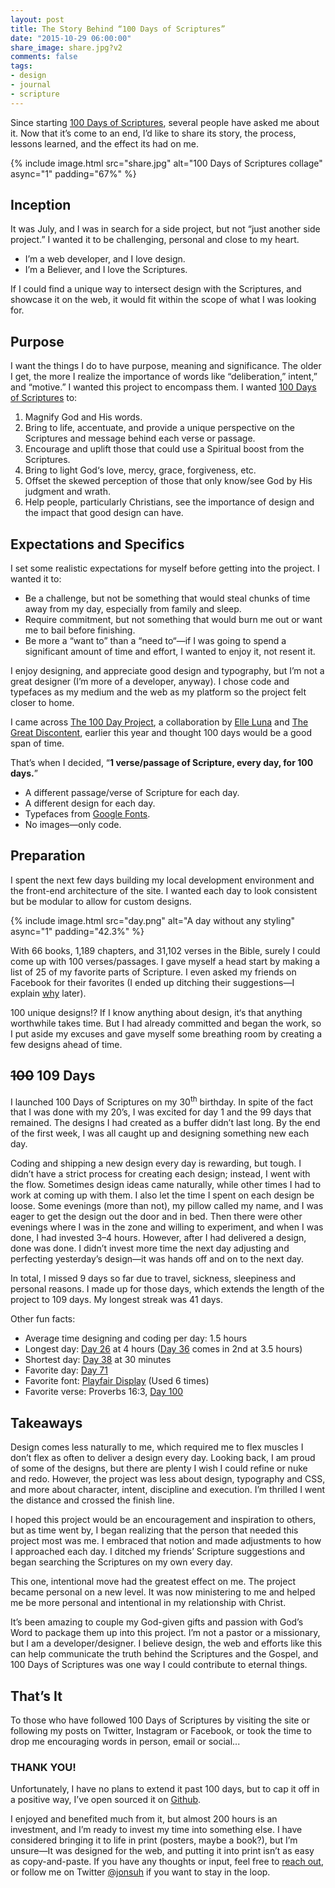 ```yaml
---
layout: post
title: The Story Behind “100 Days of Scriptures”
date: "2015-10-29 06:00:00"
share_image: share.jpg?v2
comments: false
tags:
- design
- journal
- scripture
---
```


Since starting [100 Days of Scriptures](/100-days-of-scriptures/), several people have asked me about it. Now that it’s come to an end, I’d like to share its story, the process, lessons learned, and the effect its had on me.

<!--more-->

{% include image.html src="share.jpg" alt="100 Days of Scriptures collage" async="1" padding="67%" %}

## Inception

It was July, and I was in search for a side project, but not “just another side project.” I wanted it to be challenging, personal and close to my heart.

- I’m a web developer, and I love design.
- I’m a Believer, and I love the Scriptures.

If I could find a unique way to intersect design with the Scriptures, and showcase it on the web, it would fit within the scope of what I was looking for.

## Purpose

I want the things I do to have purpose, meaning and significance. The older I get, the more I realize the importance of words like “deliberation,” intent,” and “motive.” I wanted this project to encompass them. I wanted [100 Days of Scriptures](/100-days-of-scriptures/) to:

1. Magnify God and His words.
2. Bring to life, accentuate, and provide a unique perspective on the Scriptures and message behind each verse or passage.
3. Encourage and uplift those that could use a Spiritual boost from the Scriptures.
4. Bring to light God‘s love, mercy, grace, forgiveness, etc.
5. Offset the skewed perception of those that only know/see God by His judgment and wrath.
6. Help people, particularly Christians, see the importance of design and the impact that good design can have.

## Expectations and Specifics

I set some realistic expectations for myself before getting into the project. I wanted it to:

- Be a challenge, but not be something that would steal chunks of time away from my day, especially from family and sleep.
- Require commitment, but not something that would burn me out or want me to bail before finishing.
- Be more a “want to” than a “need to“—if I was going to spend a significant amount of time and effort, I wanted to enjoy it, not resent it.

I enjoy designing, and appreciate good design and typography, but I’m not a great designer (I’m more of a developer, anyway). I chose code and typefaces as my medium and the web as my platform so the project felt closer to home.

I came across [The 100 Day Project](https://thegreatdiscontent.com/100days), a collaboration by [Elle Luna](http://elleluna.com) and [The Great Discontent](http://thegreatdiscontent.com), earlier this year and thought 100 days would be a good span of time.

That’s when I decided, “**1 verse/passage of Scripture, every day, for 100 days.**”

- A different passage/verse of Scripture for each day.
- A different design for each day.
- Typefaces from [Google Fonts](https://google.com/fonts).
- No images—only code.

## Preparation

I spent the next few days building my local development environment and the front-end architecture of the site. I wanted each day to look consistent but be modular to allow for custom designs.

{% include image.html src="day.png" alt="A day without any styling" async="1" padding="42.3%" %}

With 66 books, 1,189 chapters, and 31,102 verses in the Bible, surely I could come up with 100 verses/passages. I gave myself a head start by making a list of 25 of my favorite parts of Scripture. I even asked my friends on Facebook for their favorites (I ended up ditching their suggestions—I explain [why](#takeaways) later).

100 unique designs!? If I know anything about design, it‘s that anything worthwhile takes time. But I had already committed and began the work, so I put aside my excuses and gave myself some breathing room by creating a few designs ahead of time.

## <del>100</del> 109 Days

I launched 100 Days of Scriptures on my 30<sup>th</sup> birthday. In spite of the fact that I was done with my 20’s, I was excited for day 1 and the 99 days that remained. The designs I had created as a buffer didn’t last long. By the end of the first week, I was all caught up and designing something new each day.

Coding and shipping a new design every day is rewarding, but tough. I didn’t have a strict process for creating each design; instead, I went with the flow. Sometimes design ideas came naturally, while other times I had to work at coming up with them. I also let the time I spent on each design be loose. Some evenings (more than not), my pillow called my name, and I was eager to get the design out the door and in bed. Then there were other evenings where I was in the zone and willing to experiment, and when I was done, I had invested 3–4 hours. However, after I had delivered a design, done was done. I didn’t invest more time the next day adjusting and perfecting yesterday’s design—it was hands off and on to the next day.

In total, I missed 9 days so far due to travel, sickness, sleepiness and personal reasons. I made up for those days, which extends the length of the project to 109 days. My longest streak was 41 days.

Other fun facts:

- Average time designing and coding per day: 1.5 hours
- Longest day: [Day 26](/100-days-of-scriptures/#day-26) at 4 hours ([Day 36](/100-days-of-scriptures/#day-36) comes in 2nd at 3.5 hours)
- Shortest day: [Day 38](/100-days-of-scriptures/#day-38) at 30 minutes
- Favorite day: [Day 71](/100-days-of-scriptures/#day-71)
- Favorite font: [Playfair Display](https://www.google.com/fonts/specimen/Playfair+Display) (Used 6 times)
- Favorite verse: Proverbs 16:3, [Day 100](/100-days-of-scriptures/#day-100)

## Takeaways

Design comes less naturally to me, which required me to flex muscles I don’t flex as often to deliver a design every day. Looking back, I am proud of some of the designs, but there are plenty I wish I could refine or nuke and redo. However, the project was less about design, typography and CSS, and more about character, intent, discipline and execution. I’m thrilled I went the distance and crossed the finish line.

I hoped this project would be an encouragement and inspiration to others, but as time went by, I began realizing that the person that needed this project most was me. I embraced that notion and made adjustments to how I approached each day. I ditched my friends’ Scripture suggestions and began searching the Scriptures on my own every day.

This one, intentional move had the greatest effect on me. The project became personal on a new level. It was now ministering to me and helped me be more personal and intentional in my relationship with Christ.

It’s been amazing to couple my God-given gifts and passion with God’s Word to package them up into this project. I’m not a pastor or a missionary, but I am a developer/designer. I believe design, the web and efforts like this can help communicate the truth behind the Scriptures and the Gospel, and 100 Days of Scriptures was one way I could contribute to eternal things.

## That’s It

To those who have followed 100 Days of Scriptures by visiting the site or following my posts on Twitter, Instagram or Facebook, or took the time to drop me encouraging words in person, email or social...

### THANK YOU!

Unfortunately, I have no plans to extend it past 100 days, but to cap it off in a positive way, I’ve open sourced it on [Github](https://github.com/jonsuh/100-days-of-scriptures).

I enjoyed and benefited much from it, but almost 200 hours is an investment, and I’m ready to invest my time into something else. I have considered bringing it to life in print (posters, maybe a book?), but I’m unsure—It was designed for the web, and putting it into print isn’t as easy as copy-and-paste. If you have any thoughts or input, feel free to [reach out](/contact/), or follow me on Twitter [@jonsuh](https://twitter.com/jonsuh) if you want to stay in the loop.
